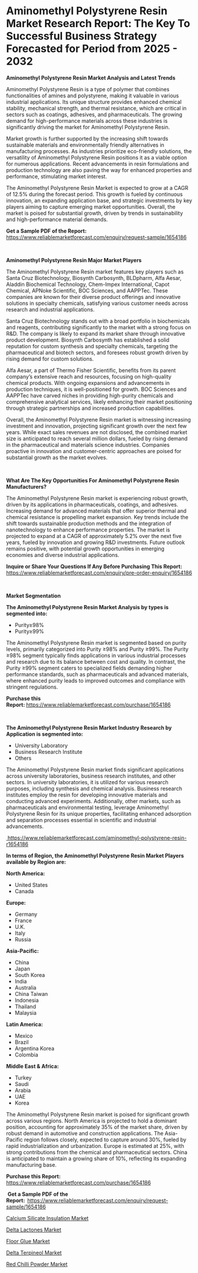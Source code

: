 <p><h1>Aminomethyl Polystyrene Resin Market Research Report: The Key To Successful Business Strategy Forecasted for Period from 2025 - 2032</h1></p><p><strong>Aminomethyl Polystyrene Resin Market Analysis and Latest Trends</strong></p>
<p><p>Aminomethyl Polystyrene Resin is a type of polymer that combines functionalities of amines and polystyrene, making it valuable in various industrial applications. Its unique structure provides enhanced chemical stability, mechanical strength, and thermal resistance, which are critical in sectors such as coatings, adhesives, and pharmaceuticals. The growing demand for high-performance materials across these industries is significantly driving the market for Aminomethyl Polystyrene Resin.</p><p>Market growth is further supported by the increasing shift towards sustainable materials and environmentally friendly alternatives in manufacturing processes. As industries prioritize eco-friendly solutions, the versatility of Aminomethyl Polystyrene Resin positions it as a viable option for numerous applications. Recent advancements in resin formulations and production technology are also paving the way for enhanced properties and performance, stimulating market interest.</p><p>The Aminomethyl Polystyrene Resin Market is expected to grow at a CAGR of 12.5% during the forecast period. This growth is fueled by continuous innovation, an expanding application base, and strategic investments by key players aiming to capture emerging market opportunities. Overall, the market is poised for substantial growth, driven by trends in sustainability and high-performance material demands.</p></p>
<p><strong>Get a Sample PDF of the Report:&nbsp;</strong> <a href="https://www.reliablemarketforecast.com/enquiry/request-sample/1654186?utm_campaign=1130&utm_medium=2&utm_source=Github&utm_content=ia&utm_term=02042025&utm_id=aminomethyl-polystyrene-resin">https://www.reliablemarketforecast.com/enquiry/request-sample/1654186</a></p>
<p>&nbsp;</p>
<p><strong>Aminomethyl Polystyrene Resin Major Market Players</strong></p>
<p><p>The Aminomethyl Polystyrene Resin market features key players such as Santa Cruz Biotechnology, Biosynth Carbosynth, BLDpharm, Alfa Aesar, Aladdin Biochemical Technology, Chem-Impex International, Capot Chemical, APNoke Scientific, BOC Sciences, and AAPPTec. These companies are known for their diverse product offerings and innovative solutions in specialty chemicals, satisfying various customer needs across research and industrial applications.</p><p>Santa Cruz Biotechnology stands out with a broad portfolio in biochemicals and reagents, contributing significantly to the market with a strong focus on R&D. The company is likely to expand its market share through innovative product development. Biosynth Carbosynth has established a solid reputation for custom synthesis and specialty chemicals, targeting the pharmaceutical and biotech sectors, and foresees robust growth driven by rising demand for custom solutions.</p><p>Alfa Aesar, a part of Thermo Fisher Scientific, benefits from its parent company’s extensive reach and resources, focusing on high-quality chemical products. With ongoing expansions and advancements in production techniques, it is well-positioned for growth. BOC Sciences and AAPPTec have carved niches in providing high-purity chemicals and comprehensive analytical services, likely enhancing their market positioning through strategic partnerships and increased production capabilities.</p><p>Overall, the Aminomethyl Polystyrene Resin market is witnessing increasing investment and innovation, projecting significant growth over the next few years. While exact sales revenues are not disclosed, the combined market size is anticipated to reach several million dollars, fueled by rising demand in the pharmaceutical and materials science industries. Companies proactive in innovation and customer-centric approaches are poised for substantial growth as the market evolves.</p></p>
<p>&nbsp;</p>
<p><strong>What Are The Key Opportunities For Aminomethyl Polystyrene Resin Manufacturers?</strong></p>
<p><p>The Aminomethyl Polystyrene Resin market is experiencing robust growth, driven by its applications in pharmaceuticals, coatings, and adhesives. Increasing demand for advanced materials that offer superior thermal and chemical resistance is propelling market expansion. Key trends include the shift towards sustainable production methods and the integration of nanotechnology to enhance performance properties. The market is projected to expand at a CAGR of approximately 5.2% over the next five years, fueled by innovation and growing R&D investments. Future outlook remains positive, with potential growth opportunities in emerging economies and diverse industrial applications.</p></p>
<p><strong>Inquire or Share Your Questions If Any Before Purchasing This Report:</strong> <a href="https://www.reliablemarketforecast.com/enquiry/pre-order-enquiry/1654186?utm_campaign=1130&utm_medium=2&utm_source=Github&utm_content=ia&utm_term=02042025&utm_id=aminomethyl-polystyrene-resin">https://www.reliablemarketforecast.com/enquiry/pre-order-enquiry/1654186</a></p>
<p>&nbsp;</p>
<p><strong>Market Segmentation</strong></p>
<p><strong>The Aminomethyl Polystyrene Resin Market Analysis by types is segmented into:</strong></p>
<p><ul><li>Purity≥98%</li><li>Purity≥99%</li></ul></p>
<p><p>The Aminomethyl Polystyrene Resin market is segmented based on purity levels, primarily categorized into Purity ≥98% and Purity ≥99%. The Purity ≥98% segment typically finds applications in various industrial processes and research due to its balance between cost and quality. In contrast, the Purity ≥99% segment caters to specialized fields demanding higher performance standards, such as pharmaceuticals and advanced materials, where enhanced purity leads to improved outcomes and compliance with stringent regulations.</p></p>
<p><strong>Purchase this Report:&nbsp;</strong><a href="https://www.reliablemarketforecast.com/purchase/1654186?utm_campaign=1130&utm_medium=2&utm_source=Github&utm_content=ia&utm_term=02042025&utm_id=aminomethyl-polystyrene-resin">https://www.reliablemarketforecast.com/purchase/1654186</a></p>
<p>&nbsp;</p>
<p><strong>The Aminomethyl Polystyrene Resin Market Industry Research by Application is segmented into:</strong></p>
<p><ul><li>University Laboratory</li><li>Business Research Institute</li><li>Others</li></ul></p>
<p><p>The Aminomethyl Polystyrene Resin market finds significant applications across university laboratories, business research institutes, and other sectors. In university laboratories, it is utilized for various research purposes, including synthesis and chemical analysis. Business research institutes employ the resin for developing innovative materials and conducting advanced experiments. Additionally, other markets, such as pharmaceuticals and environmental testing, leverage Aminomethyl Polystyrene Resin for its unique properties, facilitating enhanced adsorption and separation processes essential in scientific and industrial advancements.</p></p>
<p><a href="https://www.reliablemarketforecast.com/aminomethyl-polystyrene-resin-r1654186?utm_campaign=1130&utm_medium=2&utm_source=Github&utm_content=ia&utm_term=02042025&utm_id=aminomethyl-polystyrene-resin">&nbsp;https://www.reliablemarketforecast.com/aminomethyl-polystyrene-resin-r1654186</a></p>
<p><strong>In terms of Region, the Aminomethyl Polystyrene Resin Market Players available by Region are:</strong></p>
<p>
    <p> <strong> North America: </strong>
        <ul>
            <li>United States</li>
            <li>Canada</li>
        </ul>
        </p> 
    <p> <strong> Europe: </strong>
        <ul>
            <li>Germany</li>
            <li>France</li>
            <li>U.K.</li>
            <li>Italy</li>
            <li>Russia</li>
        </ul>
        </p> 
    <p> <strong> Asia-Pacific: </strong>
        <ul>
            <li>China</li>
            <li>Japan</li>
            <li>South Korea</li>
            <li>India</li>
            <li>Australia</li>
            <li>China Taiwan</li>
            <li>Indonesia</li>
            <li>Thailand</li>
            <li>Malaysia</li>
        </ul>
        </p> 
    <p> <strong> Latin America: </strong>
        <ul>
            <li>Mexico</li>
            <li>Brazil</li>
            <li>Argentina Korea</li>
            <li>Colombia</li>
        </ul>
        </p> 
    <p> <strong> Middle East & Africa: </strong>
        <ul>
            <li>Turkey</li>
            <li>Saudi</li>
            <li>Arabia</li>
            <li>UAE</li>
            <li>Korea</li>
        </ul>
    </p>
    </p>
<p><p>The Aminomethyl Polystyrene Resin market is poised for significant growth across various regions. North America is projected to hold a dominant position, accounting for approximately 35% of the market share, driven by robust demand in automotive and construction applications. The Asia-Pacific region follows closely, expected to capture around 30%, fueled by rapid industrialization and urbanization. Europe is estimated at 25%, with strong contributions from the chemical and pharmaceutical sectors. China is anticipated to maintain a growing share of 10%, reflecting its expanding manufacturing base.</p></p>
<p><strong>Purchase this Report: </strong><a href="https://www.reliablemarketforecast.com/purchase/1654186?utm_campaign=1130&utm_medium=2&utm_source=Github&utm_content=ia&utm_term=02042025&utm_id=aminomethyl-polystyrene-resin">https://www.reliablemarketforecast.com/purchase/1654186</a></p>
<p>&nbsp;<strong>Get a Sample PDF of the Report:&nbsp;&nbsp;</strong><a href="https://www.reliablemarketforecast.com/enquiry/request-sample/1654186?utm_campaign=1130&utm_medium=2&utm_source=Github&utm_content=ia&utm_term=02042025&utm_id=aminomethyl-polystyrene-resin">https://www.reliablemarketforecast.com/enquiry/request-sample/1654186</a></p>
<p><strong></strong></p>
<p><p><a href="https://github.com/ceranamaduvq/Market-Research-Report-List-1/blob/main/calcium-silicate-insulation-market.md?utm_campaign=1130&utm_medium=2&utm_source=Github&utm_content=ia&utm_term=02042025&utm_id=aminomethyl-polystyrene-resin">Calcium Silicate Insulation Market</a></p><p><a href="https://github.com/heeildannas/Market-Research-Report-List-1/blob/main/delta-lactones-market.md?utm_campaign=1130&utm_medium=2&utm_source=Github&utm_content=ia&utm_term=02042025&utm_id=aminomethyl-polystyrene-resin">Delta Lactones Market</a></p><p><a href="https://github.com/astadtetcha28/Market-Research-Report-List-1/blob/main/floor-glue-market.md?utm_campaign=1130&utm_medium=2&utm_source=Github&utm_content=ia&utm_term=02042025&utm_id=aminomethyl-polystyrene-resin">Floor Glue Market</a></p><p><a href="https://github.com/sibellanikmn/Market-Research-Report-List-1/blob/main/delta-terpineol-market.md?utm_campaign=1130&utm_medium=2&utm_source=Github&utm_content=ia&utm_term=02042025&utm_id=aminomethyl-polystyrene-resin">Delta Terpineol Market</a></p><p><a href="https://github.com/ertssmelov0/Market-Research-Report-List-1/blob/main/red-chilli-powder-market.md?utm_campaign=1130&utm_medium=2&utm_source=Github&utm_content=ia&utm_term=02042025&utm_id=aminomethyl-polystyrene-resin">Red Chilli Powder Market</a></p></p>